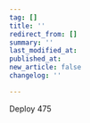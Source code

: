 ```yaml
---
tag: []
title: ''
redirect_from: []
summary: ''
last_modified_at: 
published_at: 
new_article: false
changelog: ''

---
```

Deploy 475